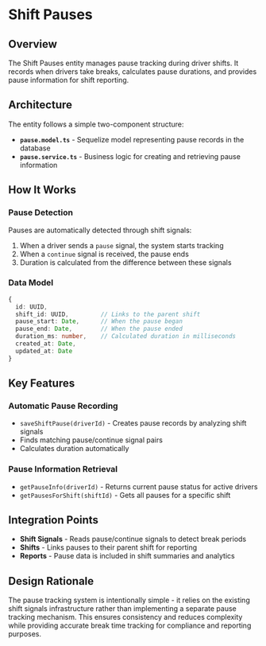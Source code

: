 # Shift Pauses

## Overview

The Shift Pauses entity manages pause tracking during driver shifts. It records when drivers take breaks, calculates pause durations, and provides pause information for shift reporting.

## Architecture

The entity follows a simple two-component structure:

- **`pause.model.ts`** - Sequelize model representing pause records in the database
- **`pause.service.ts`** - Business logic for creating and retrieving pause information

## How It Works

### Pause Detection

Pauses are automatically detected through shift signals:
1. When a driver sends a `pause` signal, the system starts tracking
2. When a `continue` signal is received, the pause ends
3. Duration is calculated from the difference between these signals

### Data Model

```typescript
{
  id: UUID,
  shift_id: UUID,         // Links to the parent shift
  pause_start: Date,      // When the pause began
  pause_end: Date,        // When the pause ended  
  duration_ms: number,    // Calculated duration in milliseconds
  created_at: Date,
  updated_at: Date
}
```

## Key Features

### Automatic Pause Recording
- `saveShiftPause(driverId)` - Creates pause records by analyzing shift signals
- Finds matching pause/continue signal pairs
- Calculates duration automatically

### Pause Information Retrieval
- `getPauseInfo(driverId)` - Returns current pause status for active drivers
- `getPausesForShift(shiftId)` - Gets all pauses for a specific shift

## Integration Points

- **Shift Signals** - Reads pause/continue signals to detect break periods
- **Shifts** - Links pauses to their parent shift for reporting
- **Reports** - Pause data is included in shift summaries and analytics

## Design Rationale

The pause tracking system is intentionally simple - it relies on the existing shift signals infrastructure rather than implementing a separate pause tracking mechanism. This ensures consistency and reduces complexity while providing accurate break time tracking for compliance and reporting purposes.